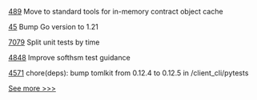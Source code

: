 
[489](https://github.com/hyperledger-labs/private-data-objects/pull/489) Move to standard tools for in-memory contract object cache

[45](https://github.com/hyperledger-labs/cc-tools/pull/45) Bump Go version to 1.21

[7079](https://github.com/hyperledger/besu/pull/7079) Split unit tests by time

[4848](https://github.com/hyperledger/fabric/pull/4848) Improve softhsm test guidance

[4571](https://github.com/hyperledger/iroha/pull/4571) chore(deps): bump tomlkit from 0.12.4 to 0.12.5 in /client_cli/pytests


[See more >>>](https://start-here.hyperledger.org/pull-requests)
